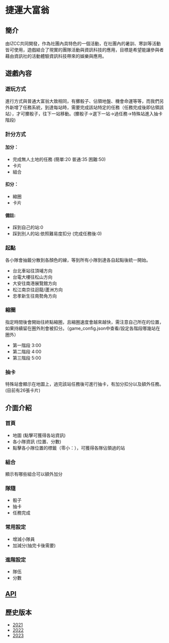 # 捷運大富翁

## 簡介

由IZCC共同開發，作為社團內具特色的一個活動，在社團內的暑訓、寒訓等活動皆可使用，遊戲結合了現實的團隊活動與資訊科技的應用，目標是希望能讓參與者藉由資訊社的活動體驗資訊科技帶來的娛樂與應用。

## 遊戲內容

### 遊玩方式

進行方式與普通大富翁大致相同，有擲骰子、佔領地盤、機會命運等等，而我們另外新增了任務系統，到達每站時，需要完成該站特定的任務（任務完成後即佔領該站），才可擲骰子，往下一站移動。(擲骰子->選下一站->過任務->特殊站進入抽卡階段)

### 計分方式

#### 加分：
- 完成無人土地的任務 (簡單:20 普通:35 困難:50)
- 卡片
- 組合 
#### 扣分：
- 縮圈
- 卡片

#### 備註:
- 踩到自己的站:0
- 踩到別人的站:依照難易度扣分 (完成任務後:0)

### 起點
各小隊會抽籤分散到各顏色的線，等到所有小隊到達各自起點後統一開始。
- 台北車站往頂埔方向
- 台電大樓往松山方向
- 大安往南港展覽館方向
- 松江南京往迴龍/蘆洲方向
- 忠孝新生往南勢角方向

### 縮圈
指定時間後會開始往終點縮圈，且縮圈速度會越來越快，需注意自己所在的位置，如果持續留在圈外則會被扣分。（game_config.json中查看/設定各階段哪幾站在圈外）
- 第一階段 3:00
- 第二階段 4:00
- 第三階段 5:00  

### 抽卡
特殊站會顯示在地圖上，過完該站任務後可進行抽卡，有加分扣分以及額外任務。(目前有26張卡片)

## 介面介紹

### 首頁
- 地圖 (點擊可獲得各站資訊)
- 各小隊資訊 (位置、分數)
- 點擊各小隊位置的標籤（零小：），可獲得各隊佔領過的站

### 組合
顯示有哪些組合可以額外加分

### 隊隨
- 骰子
- 抽卡
- 任務完成

### 常用設定
- 增減小隊員
- 加減分(抽完卡後需要)

### 進階設定
- 隊伍
- 分數

## [API](https://github.com/lucasw0908/izcc2024MRT/blob/main/assets/API.md)

## 歷史版本

- [2021](https://github.com/IZCC111/izcc-2021-winter-metro)
- [2022](https://github.com/Timothychen00/izcc2022MRT)
- [2023](https://github.com/ddd-dong/izcc2023MRT)
